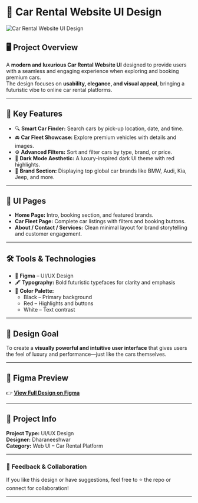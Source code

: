 # 🚗 Car Rental Website UI Design  

![Car Rental Website UI Design](Desktop%20-%2018.png)

## 🖥️ Project Overview  
A **modern and luxurious Car Rental Website UI** designed to provide users with a seamless and engaging experience when exploring and booking premium cars.  
The design focuses on **usability, elegance, and visual appeal**, bringing a futuristic vibe to online car rental platforms.

---

## 🎯 Key Features  
- 🔍 **Smart Car Finder:** Search cars by pick-up location, date, and time.  
- 🚘 **Car Fleet Showcase:** Explore premium vehicles with details and images.  
- ⚙️ **Advanced Filters:** Sort and filter cars by type, brand, or price.  
- 🌙 **Dark Mode Aesthetic:** A luxury-inspired dark UI theme with red highlights.  
- 💎 **Brand Section:** Displaying top global car brands like BMW, Audi, Kia, Jeep, and more.  

---

## 🧩 UI Pages  
- **Home Page:** Intro, booking section, and featured brands.  
- **Car Fleet Page:** Complete car listings with filters and booking buttons.  
- **About / Contact / Services:** Clean minimal layout for brand storytelling and customer engagement.

---

## 🛠️ Tools & Technologies  
- 🎨 **Figma** – UI/UX Design  
- 🖋️ **Typography:** Bold futuristic typefaces for clarity and emphasis  
- 🌈 **Color Palette:**  
  - Black – Primary background  
  - Red – Highlights and buttons  
  - White – Text contrast  

---

## 🎨 Design Goal  
To create a **visually powerful and intuitive user interface** that gives users the feel of luxury and performance—just like the cars themselves.

---

## 🔗 Figma Preview  
👉 [**View Full Design on Figma**](https://www.figma.com/design/2pr2QdSxsepnFId2KvEmQU/Untitled?node-id=0-1&t=H2JclPUI6dBy3vri-1)

---

## 📁 Project Info  
**Project Type:** UI/UX Design  
**Designer:** Dharaneeshwar  
**Category:** Web UI – Car Rental Platform  

---

### 💬 Feedback & Collaboration  
If you like this design or have suggestions, feel free to ⭐ the repo or connect for collaboration!

---
